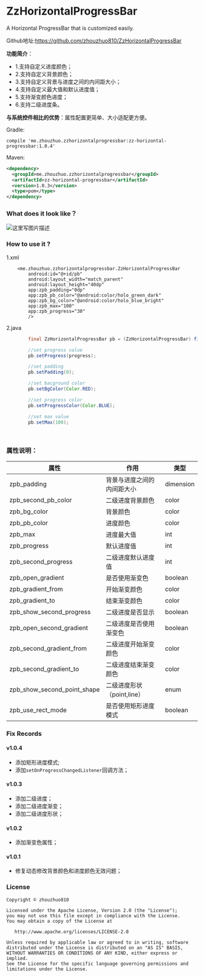 # ZzHorizontalProgressBar

A Horizontal ProgressBar that is customized easily.

Github地址:https://github.com/zhouzhuo810/ZzHorizontalProgressBar

**功能简介**：
- 1.支持自定义进度颜色；
- 2.支持自定义背景颜色；
- 3.支持自定义背景与进度之间的内间距大小；
- 4.支持自定义最大值和默认进度值；
- 5.支持渐变颜色进度；
- 6.支持二级进度条。

**与系统控件相比的优势**：属性配置更简单、大小适配更方便。

Gradle:

```
compile 'me.zhouzhuo.zzhorizontalprogressbar:zz-horizontal-progressbar:1.0.4'
```


Maven:

```xml
<dependency>
  <groupId>me.zhouzhuo.zzhorizontalprogressbar</groupId>
  <artifactId>zz-horizontal-progressbar</artifactId>
  <version>1.0.3</version>
  <type>pom</type>
</dependency>
```


<h3>What does it look like？</h3>

![这里写图片描述](https://github.com/zhouzhuo810/ZzHorizontalProgressBar/blob/master/zzhorizontalprogressbar1.gif)



<h3>How to use it ?</h3>

1.xml


```
    <me.zhouzhuo.zzhorizontalprogressbar.ZzHorizontalProgressBar
        android:id="@+id/pb"
        android:layout_width="match_parent"
        android:layout_height="40dp"
        app:zpb_padding="0dp"
        app:zpb_pb_color="@android:color/holo_green_dark"
        app:zpb_bg_color="@android:color/holo_blue_bright"
        app:zpb_max="100"
        app:zpb_progress="30"
        />

```

2.java


```java
        final ZzHorizontalProgressBar pb = (ZzHorizontalProgressBar) findViewById(R.id.pb);

		//set progress value
        pb.setProgress(progress);

		//set padding
        pb.setPadding(0);		

		//set bacground color
        pb.setBgColor(Color.RED);

		//set progress color
        pb.setProgressColor(Color.BLUE);

		//set max value
        pb.setMax(100);		
```

</br>
<h3>属性说明：</h3>

|属性|作用|类型|
| --- | ---|---|
|zpb_padding|背景与进度之间的内间距大小|dimension|
|zpb_second_pb_color |二级进度背景颜色|color|
|zpb_bg_color |背景颜色|color|
|zpb_pb_color |进度颜色|color|
|zpb_max |进度最大值|int|
|zpb_progress |默认进度值|int|
|zpb_second_progress |二级进度默认进度值|int|
|zpb_open_gradient|是否使用渐变色|boolean|
|zpb_gradient_from|开始渐变颜色|color|
|zpb_gradient_to|结束渐变颜色|color|
|zpb_show_second_progress|二级进度是否显示|boolean|
|zpb_open_second_gradient|二级进度是否使用渐变色|boolean|
|zpb_second_gradient_from|二级进度开始渐变颜色|color|
|zpb_second_gradient_to|二级进度结束渐变颜色|color|
|zpb_show_second_point_shape|二级进度形状（point,line）|enum|
|zpb_use_rect_mode|是否使用矩形进度模式|boolean|
### Fix Records

#### v1.0.4

- 添加矩形进度模式;
- 添加`setOnProgressChangedListener`回调方法；

#### v1.0.3

- 添加二级进度；
- 添加二级进度渐变；
- 添加二级进度形状；

#### v1.0.2

- 添加渐变色属性；

#### v1.0.1

- 修复动态修改背景颜色和进度颜色无效问题；

### License

```
Copyright © zhouzhuo810

Licensed under the Apache License, Version 2.0 (the "License");
you may not use this file except in compliance with the License.
You may obtain a copy of the License at

   http://www.apache.org/licenses/LICENSE-2.0

Unless required by applicable law or agreed to in writing, software
distributed under the License is distributed on an "AS IS" BASIS,
WITHOUT WARRANTIES OR CONDITIONS OF ANY KIND, either express or implied.
See the License for the specific language governing permissions and
limitations under the License.
```
